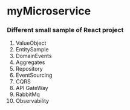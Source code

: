 # myMicroservice
### Different small sample of React project
1. ValueObject
2. EntitySample
3. DomainEvents
4. Aggregates
5. Repository
6. EventSourcing
7. CQRS
8. API GateWay
9. RabbitMq
10. Observability


